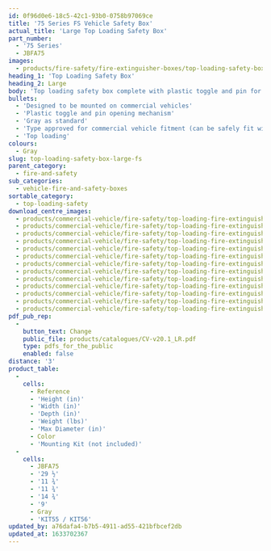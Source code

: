 ```yaml
---
id: 0f96d0e6-18c5-42c1-93b0-0758b97069ce
title: '75 Series FS Vehicle Safety Box'
actual_title: 'Large Top Loading Safety Box'
part_number:
  - '75 Series'
  - JBFA75
images:
  - products/fire-safety/fire-extinguisher-boxes/top-loading-safety-boxes/75/images-lr/Product_Image_776x776_(518x518_focus_area)-JBFA75_01.jpg
heading_1: 'Top Loading Safety Box'
heading_2: Large
body: 'Top loading safety box complete with plastic toggle and pin for quick access in emergency situations.'
bullets:
  - 'Designed to be mounted on commercial vehicles'
  - 'Plastic toggle and pin opening mechanism'
  - 'Gray as standard'
  - 'Type approved for commercial vehicle fitment (can be safely fit within the side guard) in accordance with Regulation no. 73 (UN/ECE)'
  - 'Top loading'
colours:
  - Gray
slug: top-loading-safety-box-large-fs
parent_category:
  - fire-and-safety
sub_categories:
  - vehicle-fire-and-safety-boxes
sortable_category:
  - top-loading-safety
download_centre_images:
  - products/commercial-vehicle/fire-safety/top-loading-fire-extinguisher-boxes/75/images-hr/JBFB75_001.jpg
  - products/commercial-vehicle/fire-safety/top-loading-fire-extinguisher-boxes/75/images-hr/JBFB75_002.jpg
  - products/commercial-vehicle/fire-safety/top-loading-fire-extinguisher-boxes/75/images-hr/JBFB75_003.jpg
  - products/commercial-vehicle/fire-safety/top-loading-fire-extinguisher-boxes/75/images-hr/JBFB75_004.jpg
  - products/commercial-vehicle/fire-safety/top-loading-fire-extinguisher-boxes/75/images-hr/JBFB75_005.jpg
  - products/commercial-vehicle/fire-safety/top-loading-fire-extinguisher-boxes/75/images-hr/JBFB75_006.jpg
  - products/commercial-vehicle/fire-safety/top-loading-fire-extinguisher-boxes/75/images-hr/JBFR75_001.jpg
  - products/commercial-vehicle/fire-safety/top-loading-fire-extinguisher-boxes/75/images-hr/JBFR75_002.jpg
  - products/commercial-vehicle/fire-safety/top-loading-fire-extinguisher-boxes/75/images-hr/JBFR75_003.jpg
  - products/commercial-vehicle/fire-safety/top-loading-fire-extinguisher-boxes/75/images-hr/JBFR75_004.jpg
  - products/commercial-vehicle/fire-safety/top-loading-fire-extinguisher-boxes/75/images-hr/JBFR75_005.jpg
  - products/commercial-vehicle/fire-safety/top-loading-fire-extinguisher-boxes/75/images-hr/JBFR75_006.jpg
  - products/commercial-vehicle/fire-safety/top-loading-fire-extinguisher-boxes/75/images-hr/JBFR75_03.jpg
pdf_pub_rep:
  -
    button_text: Change
    public_file: products/catalogues/CV-v20.1_LR.pdf
    type: pdfs_for_the_public
    enabled: false
distance: '3'
product_table:
  -
    cells:
      - Reference
      - 'Height (in)'
      - 'Width (in)'
      - 'Depth (in)'
      - 'Weight (lbs)'
      - 'Max Diameter (in)'
      - Color
      - 'Mounting Kit (not included)'
  -
    cells:
      - JBFA75
      - '29 ½'
      - '11 ¾'
      - '11 ¾'
      - '14 ¾'
      - '9'
      - Gray
      - 'KIT55 / KIT56'
updated_by: a76dafa4-b7b5-4911-ad55-421bfbcef2db
updated_at: 1633702367
---
```

